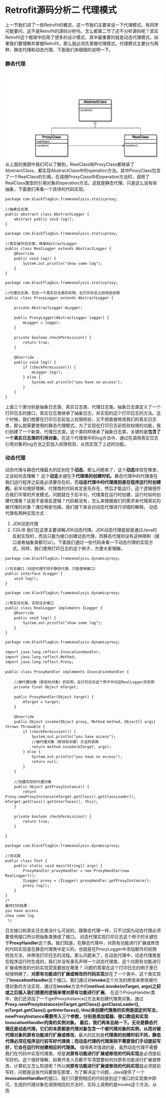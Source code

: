 # Retrofit源码分析二  代理模式
上一节我们讲了一些Retrofit的概览，这一节我们主要来说一下代理模式。有同学可能要问，这不是Retrofit的源码分析吗，怎么都第二节了还不分析源码呢？其实Retrofit这个框架中应用了很多的设计模式，其中最重要的就是动态代理模式。如果我们要理解并掌握Retrofit，那么就必须先掌握代理模式。代理模式主要分为两种，静态代理和动态代理，下面我们来细细的说明一下。
### 静态代理
![静态代理类图](https://github.com/BlackFlagBin/MarkDownPicture/blob/master/retrofitpic/%E9%9D%99%E6%80%81%E4%BB%A3%E7%90%86.jpg?raw=true)
从上面的类图中我们可以了解到，RealClass和ProxyClass都继承了AbstractClass，都实现AbstractClass中的operation方法。其中ProxyClass包含了一个RealClass的引用，在调用ProxyClass中的operation方法时，调用了RealClass类型的引用对象的operation方法，这就是静态代理。只是这么说有些抽象，下面我们来看一个具体的代码实现。
```
package com.blackflagbin.frameanalysis.staticproxy;

//抽象日志类
public abstract class AbstractLogger {
    abstract public void log();
}
```
```
package com.blackflagbin.frameanalysis.staticproxy;

//真实操作日志类，继承AbstractLogger
public class RealLogger extends AbstractLogger {
    @Override
    public void log() {
        System.out.println("show some log");
    }
}
```
```
package com.blackflagbin.frameanalysis.staticproxy;

//代理日志类，包含一个真实日志类的实例，在打印日志之前校验权限
public class ProxyLogger extends AbstractLogger {

    private AbstractLogger mLogger;

    public ProxyLogger(AbstractLogger logger) {
        mLogger = logger;
    }

    private boolean checkPermission() {
        return true;
    }

    @Override
    public void log() {
        if (checkPermission()) {
            mLogger.log();
        } else {
            System.out.println("you have no access");
        }
    }
}
```
上面三个类分别是抽象日志类、真实日志类、代理日志类。抽象日志类定义了一个打印日志的接口，真实日志类继承了抽象日志，并实现的这个打印日志的方法。这个时候，我们想要在打印日志前加上权限校验，又不想直接修改我们的真实日志类，那么就需要使用的静态代理模式。为了实现在打印日志前校验权限的功能，我们创建了一个新类，代理日志类，这个类同样继承了抽象日志类，关键的是**包含了一个真实日志类的引用对象**。在这个代理类中的log方法中，通过在调用真实日志引用对象的log方法之前加入权限校验，从而实现了上述的功能。
### 动态代理
动态代理与静态代理最大的区别在于**动态**。那么问题来了，这个**动态**体现在哪里，又该如何去理解？
这个**动态**关键在于**代理类的创建时机**。静态代理中的代理类在我们运行程序之前是必须要存在的，而**动态代理中的代理类则是在程序运行时创建的**。前半句很好理解，代理类的代码肯定是先存在，然后才能运行，这个逻辑很符合我们平常的开发模式。问题就在于后半句，代理类在运行时创建，运行时如何创建代理类？这是不是很反逻辑？代码都没有，怎么来根据我们的需求来代理真实的被代理的对象？诸位稍安勿躁，我们接下来会对动态代理进行详细的解释。
动态代理有两种实现方式：
1. JDK动态代理
2. CGLIB
我们在这里主要讲解JDK动态代理。JDK动态代理底层是通过Java的反射实现的，而且只能为接口创建动态代理，而静态代理则没有这种限制（接口或者抽象类都可以）。下面我们通过一些代码来看一下动态代理的实现方式。同样，我们使用打印日志的这个例子，方便大家理解。
```
package com.blackflagbin.frameanalysis.dynamicproxy;

//日志接口（动态代理不同于静态代理，只能使用接口）
public interface ILogger {
    void log();
}
``` 
```
package com.blackflagbin.frameanalysis.dynamicproxy;

//真实日志类，实现日志接口
public class RealLogger implements ILogger {
    @Override
    public void log() {
        System.out.println("show some log");
    }
}
```
```
package com.blackflagbin.frameanalysis.dynamicproxy;

import java.lang.reflect.InvocationHandler;
import java.lang.reflect.Method;
import java.lang.reflect.Proxy;

public class ProxyHandler implements InvocationHandler {

    //被代理对象（即目标对象）的实例，在打印日志这个例子中对应RealLogger的实例
    private final Object mTarget;

    public ProxyHandler(Object target) {
        mTarget = target;
    }

    @Override
    public Object invoke(Object proxy, Method method, Object[] args) throws Throwable {
        if (checkPermission()) {
            System.out.println("you have access");
            //被代理对象（即目标对象）方法的调用
            return method.invoke(mTarget, args);
        } else {
            System.out.println("you have no access");
            return null;
        }
    }

    //创建实际的代理对象
    public Object getProxyInstance() {
        return Proxy.newProxyInstance(mTarget.getClass().getClassLoader(), mTarget.getClass().getInterfaces(), this);
    }

    private boolean checkPermission() {
        return true;
    }

}
```
```
package com.blackflagbin.frameanalysis.dynamicproxy;

//测试类
public class Test {
    public static void main(String[] args) {
        ProxyHandler proxyHandler = new ProxyHandler(new RealLogger());
        ILogger proxy = (ILogger) proxyHandler.getProxyInstance();
        proxy.log();
    }
}
/*
最终打印结果：
you have access
show some log
 */

```
日志接口和真实日志类没什么可说的，跟静态代理一样，只不过因为动态代理必须要使用接口所以把抽象类换成了接口。
动态代理实现打印日志这个例子的关键在于**ProxyHandler**这个类。我们知道，在静态代理中，对原有功能进行扩展或修改的代码实现是在静态代理类中定义的。也就是在ProxyLogger中添加额外的权限校验方法，并修改打印日志的流程。那么问题来了，在动态代理中，动态代理类是在程序运行时生成的，我们并没有事先声明一个动态代理类，这个对原有功能进行扩展或修改的代码实现究竟要放在哪里？
问题的答案在这个打印日志的例子里已经很明确了，**对原有功能进行扩展或修改的代码实现**放在了一个类中，这个类实现了**InvocationHandler**这个接口。我们通过对**invoke**这个方法的修改来修改被代理对象的方法实现，通过在**invoke**方法中的**method.invoke(mTarget, args)**之前或之后插入我们想要的逻辑来增**对原有功能进行扩展**。
在这个ProxyHandler类中，我们还添加了一个getProxyInstance()方法来创建代理类对象。通过**Proxy.newProxyInstance(mTarget.getClass().getClassLoader(), mTarget.getClass().getInterfaces(), this)**来创建代理类的实例是固定的写法，newProxyInstance需要传入三个参数，分别是类加载器、接口数组和实现InvocationHandler的类的实例对象。
最后，我们再来总结一下。无论是静态代理还是动态代理，它们的本质都是**代理对象包含一个被代理对象的实例，从而对被代理对象的原有功能进行扩展或修改**。最大的区别是**代理类的创建时机不同，静态代理必须在程序运行前写好代理类；而动态代理的代理类则不需要我们手动提前写好，它会在运行时创建相应的代理类。** 值得再次强调的是，虽然动态代理不需要我们在代码中实现代理类，但是**对原有功能进行扩展或修改的代码实现**是必须提前写好的。这个很好理解，如果开发人员都不写清楚要如何对原有功能进行扩展或修改，计算机又怎么知道呢？所以**对原有功能进行扩展或修改的代码实现**就必须提前写好，问题是这些代码要放在那里，为了解决这个问题，Java提供了一个**InvocationHandler**的接口，我们只要把相应的代码放到这个接口的实现类中即可。生成的代理对象在调用相应的方法时，实际上调用的是invoke这个方法，从而

